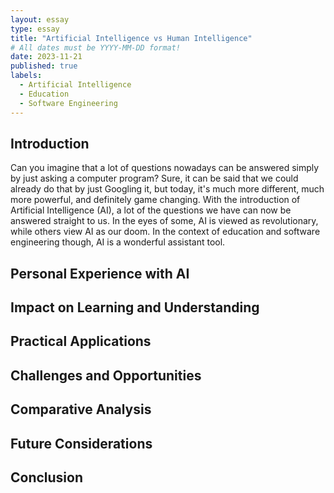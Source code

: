 ```yaml
---
layout: essay
type: essay
title: "Artificial Intelligence vs Human Intelligence"
# All dates must be YYYY-MM-DD format!
date: 2023-11-21
published: true
labels:
  - Artificial Intelligence
  - Education
  - Software Engineering
---
```


## Introduction

Can you imagine that a lot of questions nowadays can be answered simply by just asking a computer program? Sure, it can be said that we could already do that by just Googling it, but today, it's much more different, much more powerful, and definitely game changing. With the introduction of Artificial Intelligence (AI), a lot of the questions we have can now be answered straight to us. In the eyes of some, AI is viewed as revolutionary, while others view AI as our doom. In the context of education and software engineering though, AI is a wonderful assistant tool.

## Personal Experience with AI



## Impact on Learning and Understanding

## Practical Applications

## Challenges and Opportunities

## Comparative Analysis

## Future Considerations

## Conclusion
